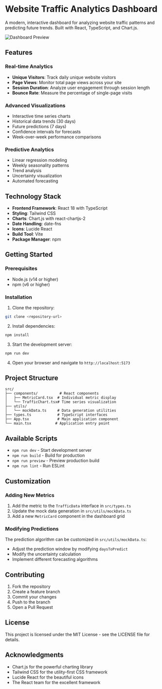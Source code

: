 # Website Traffic Analytics Dashboard

A modern, interactive dashboard for analyzing website traffic patterns and predicting future trends. Built with React, TypeScript, and Chart.js.

![Dashboard Preview](https://images.unsplash.com/photo-1460925895917-afdab827c52f?auto=format&fit=crop&q=80&w=2426)

## Features

### Real-time Analytics
- **Unique Visitors**: Track daily unique website visitors
- **Page Views**: Monitor total page views across your site
- **Session Duration**: Analyze user engagement through session length
- **Bounce Rate**: Measure the percentage of single-page visits

### Advanced Visualizations
- Interactive time series charts
- Historical data trends (30 days)
- Future predictions (7 days)
- Confidence intervals for forecasts
- Week-over-week performance comparisons

### Predictive Analytics
- Linear regression modeling
- Weekly seasonality patterns
- Trend analysis
- Uncertainty visualization
- Automated forecasting

## Technology Stack

- **Frontend Framework**: React 18 with TypeScript
- **Styling**: Tailwind CSS
- **Charts**: Chart.js with react-chartjs-2
- **Date Handling**: date-fns
- **Icons**: Lucide React
- **Build Tool**: Vite
- **Package Manager**: npm

## Getting Started

### Prerequisites
- Node.js (v14 or higher)
- npm (v6 or higher)

### Installation

1. Clone the repository:
```bash
git clone <repository-url>
```

2. Install dependencies:
```bash
npm install
```

3. Start the development server:
```bash
npm run dev
```

4. Open your browser and navigate to `http://localhost:5173`

## Project Structure

```
src/
├── components/          # React components
│   ├── MetricCard.tsx  # Individual metric display
│   └── TrafficChart.tsx# Time series visualization
├── utils/
│   └── mockData.ts     # Data generation utilities
├── types.ts            # TypeScript interfaces
├── App.tsx             # Main application component
└── main.tsx           # Application entry point
```

## Available Scripts

- `npm run dev` - Start development server
- `npm run build` - Build for production
- `npm run preview` - Preview production build
- `npm run lint` - Run ESLint

## Customization

### Adding New Metrics

1. Add the metric to the `TrafficData` interface in `src/types.ts`
2. Update the mock data generation in `src/utils/mockData.ts`
3. Add a new `MetricCard` component in the dashboard grid

### Modifying Predictions

The prediction algorithm can be customized in `src/utils/mockData.ts`:
- Adjust the prediction window by modifying `daysToPredict`
- Modify the uncertainty calculation
- Implement different forecasting algorithms

## Contributing

1. Fork the repository
2. Create a feature branch
3. Commit your changes
4. Push to the branch
5. Open a Pull Request

## License

This project is licensed under the MIT License - see the LICENSE file for details.

## Acknowledgments

- Chart.js for the powerful charting library
- Tailwind CSS for the utility-first CSS framework
- Lucide React for the beautiful icons
- The React team for the excellent framework
